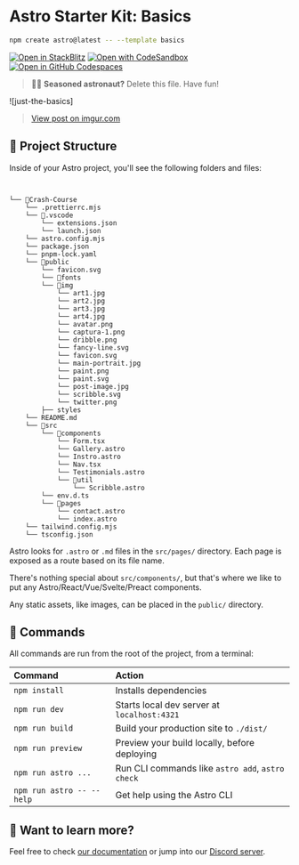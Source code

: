# Astro Starter Kit: Basics

```sh
npm create astro@latest -- --template basics
```

[![Open in StackBlitz](https://developer.stackblitz.com/img/open_in_stackblitz.svg)](https://stackblitz.com/github/withastro/astro/tree/latest/examples/basics)
[![Open with CodeSandbox](https://assets.codesandbox.io/github/button-edit-lime.svg)](https://codesandbox.io/p/sandbox/github/withastro/astro/tree/latest/examples/basics)
[![Open in GitHub Codespaces](https://github.com/codespaces/badge.svg)](https://codespaces.new/withastro/astro?devcontainer_path=.devcontainer/basics/devcontainer.json)

> 🧑‍🚀 **Seasoned astronaut?** Delete this file. Have fun!

![just-the-basics]<blockquote class="imgur-embed-pub" lang="en" data-id="yInImor"><a href="https://imgur.com/yInImor">View post on imgur.com</a></blockquote><script async src="//s.imgur.com/min/embed.js" charset="utf-8"></script>

## 🚀 Project Structure

Inside of your Astro project, you'll see the following folders and files:

```text


└── 📁Crash-Course
    └── .prettierrc.mjs
    └── 📁.vscode
        └── extensions.json
        └── launch.json
    └── astro.config.mjs
    └── package.json
    └── pnpm-lock.yaml
    └── 📁public
        └── favicon.svg
        └── 📁fonts
        └── 📁img
            └── art1.jpg
            └── art2.jpg
            └── art3.jpg
            └── art4.jpg
            └── avatar.png
            └── captura-1.png
            └── dribble.png
            └── fancy-line.svg
            └── favicon.svg
            └── main-portrait.jpg
            └── paint.png
            └── paint.svg
            └── post-image.jpg
            └── scribble.svg
            └── twitter.png
        ├── styles
    └── README.md
    └── 📁src
        └── 📁components
            └── Form.tsx
            └── Gallery.astro
            └── Instro.astro
            └── Nav.tsx
            └── Testimonials.astro
            └── 📁util
                └── Scribble.astro
        └── env.d.ts
        └── 📁pages
            └── contact.astro
            └── index.astro
    └── tailwind.config.mjs
    └── tsconfig.json
```

Astro looks for `.astro` or `.md` files in the `src/pages/` directory. Each page is exposed as a route based on its file name.

There's nothing special about `src/components/`, but that's where we like to put any Astro/React/Vue/Svelte/Preact components.

Any static assets, like images, can be placed in the `public/` directory.

## 🧞 Commands

All commands are run from the root of the project, from a terminal:

| Command                   | Action                                           |
| :------------------------ | :----------------------------------------------- |
| `npm install`             | Installs dependencies                            |
| `npm run dev`             | Starts local dev server at `localhost:4321`      |
| `npm run build`           | Build your production site to `./dist/`          |
| `npm run preview`         | Preview your build locally, before deploying     |
| `npm run astro ...`       | Run CLI commands like `astro add`, `astro check` |
| `npm run astro -- --help` | Get help using the Astro CLI                     |

## 👀 Want to learn more?

Feel free to check [our documentation](https://docs.astro.build) or jump into our [Discord server](https://astro.build/chat).
